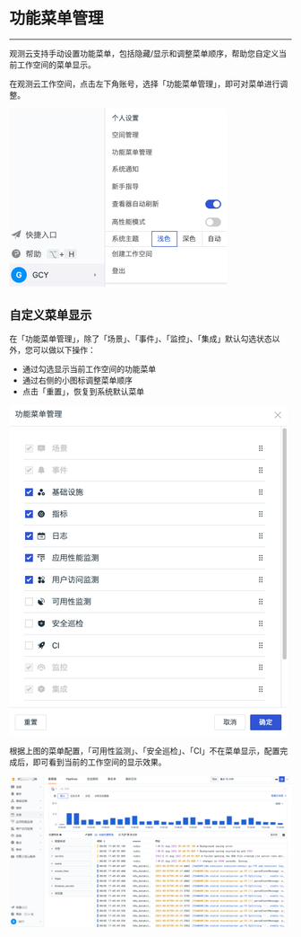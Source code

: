 # 功能菜单管理
---

观测云支持手动设置功能菜单，包括隐藏/显示和调整菜单顺序，帮助您自定义当前工作空间的菜单显示。

在观测云工作空间，点击左下角账号，选择「功能菜单管理」，即可对菜单进行调整。

![](img/3.customized_1.png)

## 自定义菜单显示

在「功能菜单管理」，除了「场景」、「事件」、「监控」、「集成」默认勾选状态以外，您可以做以下操作：

- 通过勾选显示当前工作空间的功能菜单
- 通过右侧的小图标调整菜单顺序
- 点击「重置」，恢复到系统默认菜单

![](img/3.customized_3.png)

根据上图的菜单配置，「可用性监测」、「安全巡检」、「CI」不在菜单显示，配置完成后，即可看到当前的工作空间的显示效果。

![](img/3.customized_2.png)



